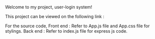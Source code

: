 Welcome to my project, user-login system!

This project can be viewed on the following link : 

For the source code,
Front end : Refer to App.js file and App.css file for stylings.
Back end : Refer to index.js file for express js code.
